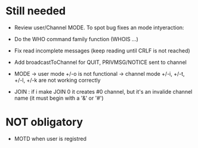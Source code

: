 # Still needed
  - Review user/Channel MODE. To spot bug fixes an mode intyeraction:
  - Do the WHO command family function (WHOIS ...)
  - Fix read incomplete messages (keep reading until CRLF is not reached)
  - Add broadcastToChannel for QUIT, PRIVMSG/NOTICE sent to channel
 
 - MODE
      -> user mode +/-o is not functional
      -> channel mode +/-i, +/-t, +/-l, +/-k are not working correctly
  - JOIN : if i make JOIN 0 it creates #0 channel, but it's an invalide channel name (it must begin with a '&' or '#')

# NOT obligatory
  - MOTD when user is registred